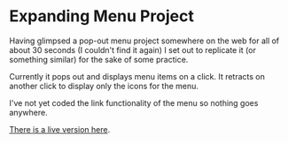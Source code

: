 # Expanding Menu Project

Having glimpsed a pop-out menu project somewhere on the web for all of about 30 seconds (I couldn't find it again) I set out to replicate it (or something similar) for the sake of some practice.

Currently it pops out and displays menu items on a click. It retracts on another click to display only the icons for the menu. 

I've not yet coded the link functionality of the menu so nothing goes anywhere. 

[There is a live version here](https://jwhodge.github.io/Expanding-Menu/).
